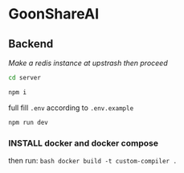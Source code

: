 # GoonShareAI
## Backend
*Make a redis instance at upstrash then proceed*
```bash
cd server
```
```bash
npm i
```
full fill `.env` according to `.env.example`
```bash
npm run dev
```

### INSTALL docker and docker compose
then run: ``` bash docker build -t custom-compiler . ```
